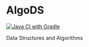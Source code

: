 # AlgoDS

[![Java CI with Gradle](https://github.com/AustinZhu/AlgoDS/actions/workflows/gradle.yml/badge.svg)](https://github.com/AustinZhu/AlgoDS/actions/workflows/gradle.yml)

Data Structures and Algorithms
